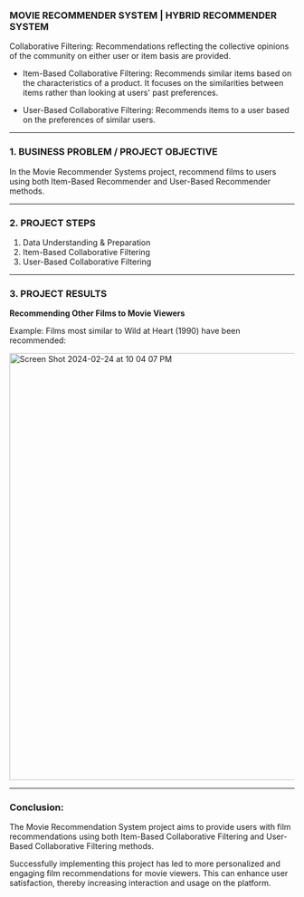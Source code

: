 ###  MOVIE RECOMMENDER SYSTEM | HYBRID RECOMMENDER SYSTEM

Collaborative Filtering: Recommendations reflecting the collective opinions of the community on either user or item basis are provided.

- Item-Based Collaborative Filtering: Recommends similar items based on the characteristics of a product. It focuses on the similarities between items rather than looking at users' past preferences.

- User-Based Collaborative Filtering: Recommends items to a user based on the preferences of similar users.


______________________________


### 1. BUSINESS PROBLEM / PROJECT OBJECTIVE

In the Movie Recommender Systems project, recommend films to users using both Item-Based Recommender and User-Based Recommender methods.

______________________________

### 2. PROJECT STEPS

1. Data Understanding & Preparation
2. Item-Based Collaborative Filtering
3. User-Based Collaborative Filtering


______________________________

### 3. PROJECT RESULTS

**Recommending Other Films to Movie Viewers**

Example: Films most similar to Wild at Heart (1990) have been recommended:


<img width="755" alt="Screen Shot 2024-02-24 at 10 04 07 PM" src="https://github.com/gozdemadendere/My_Portfolio_Projects_/assets/90986708/7922ab57-0804-4543-a21b-e79aeeb93fdf">


__________________________________
### Conclusion:

The Movie Recommendation System project aims to provide users with film recommendations using both Item-Based Collaborative Filtering and User-Based Collaborative Filtering methods.

Successfully implementing this project has led to more personalized and engaging film recommendations for movie viewers. This can enhance user satisfaction, thereby increasing interaction and usage on the platform.





